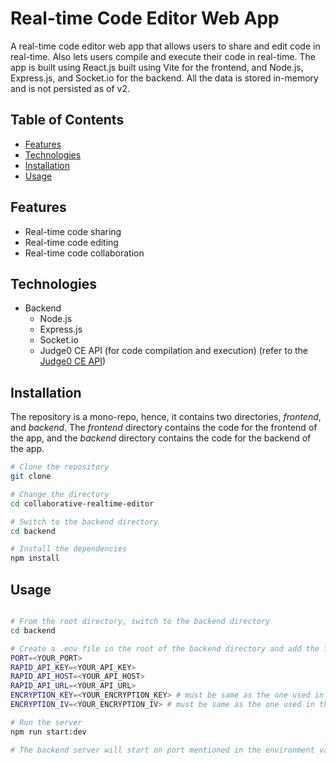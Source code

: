 # Real-time Code Editor Web App
A real-time code editor web app that allows users to share and edit code in real-time. Also lets users compile and execute their code in real-time.
The app is built using React.js built using Vite for the frontend, and Node.js, Express.js, and Socket.io for the backend. All the data is stored in-memory and is not persisted as of v2.

## Table of Contents
- [Features](#features)
- [Technologies](#technologies)
- [Installation](#installation)
- [Usage](#usage)

## Features
- Real-time code sharing
- Real-time code editing
- Real-time code collaboration

## Technologies
- Backend
  - Node.js
  - Express.js
  - Socket.io
  - Judge0 CE API (for code compilation and execution) (refer to the [Judge0 CE API](https://rapidapi.com/judge0-official/api/judge0-ce))

## Installation
The repository is a mono-repo, hence, it contains two directories, *frontend*, and *backend*. The *frontend* directory contains the code for the frontend of the app, and the *backend* directory contains the code for the backend of the app.

```bash
# Clone the repository
git clone

# Change the directory
cd collaborative-realtime-editor

# Switch to the backend directory
cd backend

# Install the dependencies
npm install
```

## Usage
```bash

# From the root directory, switch to the backend directory
cd backend

# Create a .env file in the root of the backend directory and add the following environment variables
PORT=<YOUR_PORT>
RAPID_API_KEY=<YOUR_API_KEY>
RAPID_API_HOST=<YOUR_API_HOST>
RAPID_API_URL=<YOUR_API_URL>
ENCRYPTION_KEY=<YOUR_ENCRYPTION_KEY> # must be same as the one used in the frontend
ENCRYPTION_IV=<YOUR_ENCRYPTION_IV> # must be same as the one used in the frontend

# Run the server
npm run start:dev

# The backend server will start on port mentioned in the environment variable, else on port 3001 by default.
```